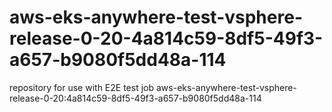 # aws-eks-anywhere-test-vsphere-release-0-20-4a814c59-8df5-49f3-a657-b9080f5dd48a-114
repository for use with E2E test job aws-eks-anywhere-test-vsphere-release-0-20:4a814c59-8df5-49f3-a657-b9080f5dd48a-114
